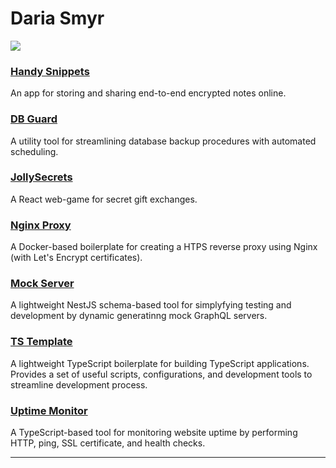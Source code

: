 # Daria Smyr
![](https://www.codewars.com/users/Daria%20Smyr/badges/large)

### <a href="https://handy.uxna.me" target="_new">Handy Snippets</a>
An app for storing and sharing end-to-end encrypted notes online. 

### <a href="https://github.com/dariasmyr/db-guard" target="_new">DB Guard</a>
A utility tool for streamlining database backup procedures with automated scheduling.

### <a href="https://jollysecrets.uxna.me" target="_new">JollySecrets</a>
A React web-game for secret gift exchanges.

### <a href="https://github.com/dariasmyr/nginx-proxy" target="_new">Nginx Proxy</a>
A Docker-based boilerplate for creating a HTPS reverse proxy using Nginx (with Let's Encrypt certificates).

### <a href="https://github.com/dariasmyr/mock-server" target="_new">Mock Server</a>
A lightweight NestJS schema-based tool for simplyfying testing and development by dynamic generatinng mock GraphQL servers. 

### <a href="https://github.com/dariasmyr/ts-template" target="_new">TS Template</a>
A lightweight TypeScript boilerplate for building TypeScript applications. Provides a set of useful scripts, configurations, and development tools to streamline development process.

### <a href="https://github.com/dariasmyr/uptime-monitor" target="_new">Uptime Monitor</a>
A TypeScript-based tool for monitoring website uptime by performing HTTP, ping, SSL certificate, and health checks. 

---
